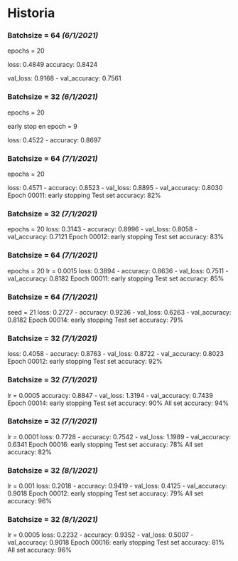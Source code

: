 # Historia
### Batchsize = 64 _(6/1/2021)_
epochs = 20

loss: 0.4849 accuracy: 0.8424 

val_loss: 0.9168 - val_accuracy: 0.7561

### Batchsize = 32 _(6/1/2021)_
epochs = 20

early stop en epoch = 9

loss: 0.4522 - accuracy: 0.8697 

### Batchsize = 64 _(7/1/2021)_
epochs = 20

loss: 0.4571 - accuracy: 0.8523 - val_loss: 0.8895 - val_accuracy: 0.8030
Epoch 00011: early stopping
Test set accuracy: 82%

### Batchsize = 32 _(7/1/2021)_
epochs = 20
loss: 0.3143 - accuracy: 0.8996 - val_loss: 0.8058 - val_accuracy: 0.7121
Epoch 00012: early stopping
Test set accuracy: 83%

### Batchsize = 64 _(7/1/2021)_
epochs = 20
lr = 0.0015
loss: 0.3894 - accuracy: 0.8636 - val_loss: 0.7511 - val_accuracy: 0.8182
Epoch 00011: early stopping
Test set accuracy: 85%

### Batchsize = 64 _(7/1/2021)_
seed = 21
 loss: 0.2727 - accuracy: 0.9236 - val_loss: 0.6263 - val_accuracy: 0.8182
Epoch 00014: early stopping
Test set accuracy: 79%

### Batchsize = 32 _(7/1/2021)_
loss: 0.4058 - accuracy: 0.8763 - val_loss: 0.8722 - val_accuracy: 0.8023
Epoch 00012: early stopping
Test set accuracy: 92%

### Batchsize = 32 _(7/1/2021)_
lr = 0.0005
accuracy: 0.8847 - val_loss: 1.3194 - val_accuracy: 0.7439
Epoch 00014: early stopping
Test set accuracy: 90%
All set accuracy: 94%

### Batchsize = 32 _(7/1/2021)_
lr = 0.0001
loss: 0.7728 - accuracy: 0.7542 - val_loss: 1.1989 - val_accuracy: 0.6341
Epoch 00016: early stopping
Test set accuracy: 78%
All set accuracy: 82%

### Batchsize = 32 _(8/1/2021)_
lr = 0.001
loss: 0.2018 - accuracy: 0.9419 - val_loss: 0.4125 - val_accuracy: 0.9018
Epoch 00012: early stopping
Test set accuracy: 79%
All set accuracy: 96%

### Batchsize = 32 _(8/1/2021)_
lr = 0.0005
loss: 0.2232 - accuracy: 0.9352 - val_loss: 0.5007 - val_accuracy: 0.9018
Epoch 00016: early stopping
Test set accuracy: 81%
All set accuracy: 96%